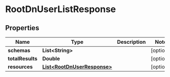 

# RootDnUserListResponse


## Properties

| Name | Type | Description | Notes |
|------------ | ------------- | ------------- | -------------|
|**schemas** | **List&lt;String&gt;** |  |  [optional] |
|**totalResults** | **Double** |  |  [optional] |
|**resources** | [**List&lt;RootDnUserResponse&gt;**](RootDnUserResponse.md) |  |  [optional] |



